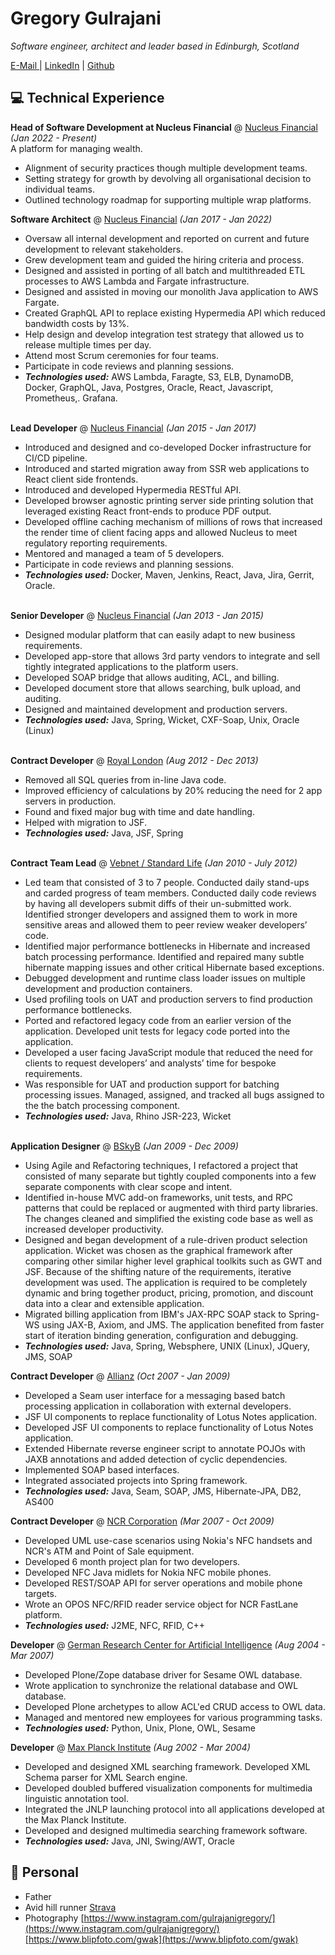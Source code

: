 # Gregory Gulrajani

_Software engineer, architect and leader based in Edinburgh, Scotland_ <br>

[E-Mail ](mailto:greg@gulrajani.org) | [LinkedIn](https://www.linkedin.com/in/greg-gulrajani-091771/) | [Github](https://github.com/greggulrajani/)

## 💻 Technical Experience

**Head of Software Development at Nucleus Financial** @ [Nucleus Financial](https://www.nucleusfinancial.com/) _(Jan 2022 - Present)_ <br>
A platform for managing wealth.
- Alignment of security practices though multiple development teams.
- Setting strategy for growth by devolving all organisational decision to individual teams.
- Outlined technology roadmap for supporting multiple wrap platforms.

**Software Architect** @ [Nucleus Financial](https://www.nucleusfinancial.com/) _(Jan 2017 - Jan 2022)_ <br>
- Oversaw all internal development and reported on current and future development to relevant stakeholders.
- Grew development team and guided the hiring criteria and process.
- Designed and assisted in porting of all batch and multithreaded ETL processes to AWS Lambda and Fargate infrastructure.
- Designed and assisted in moving our monolith Java application to AWS Fargate.
- Created GraphQL API to replace existing Hypermedia API which reduced bandwidth costs by 13%.
- Help design and develop integration test strategy that allowed us to release
multiple times per day.
- Attend most Scrum ceremonies for four teams.
- Participate in code reviews and planning sessions.
- **_Technologies used:_** AWS Lambda, Faragte, S3, ELB, DynamoDB, Docker, GraphQL, Java, Postgres, Oracle, React, Javascript, Prometheus,. Grafana.
<br><br>

**Lead Developer** @ [Nucleus Financial](https://www.nucleusfinancial.com/) _(Jan 2015   - Jan 2017)_ <br>
- Introduced and designed and co-developed Docker infrastructure for CI/CD pipeline. 
- Introduced and started migration away from SSR web applications to React client side frontends.
- Introduced and developed Hypermedia RESTful API.
- Developed browser agnostic printing server side printing solution that
leveraged existing React front-ends to produce PDF output.
- Developed offline caching mechanism of millions of rows that increased the
render time of client facing apps and allowed Nucleus to meet regulatory
reporting requirements.
- Mentored and managed a team of 5 developers.
- Participate in code reviews and planning sessions.
- **_Technologies used:_** Docker, Maven, Jenkins, React, Java, Jira, Gerrit, Oracle.
<br><br>

**Senior Developer** @ [Nucleus Financial](https://www.nucleusfinancial.com/) _(Jan 2013 - Jan 2015)_ <br>
- Designed modular platform that can easily adapt to new business requirements.
- Developed app-store that allows 3rd party vendors to integrate and sell tightly integrated applications to the platform users.
- Developed SOAP bridge that allows auditing, ACL, and billing.
- Developed document store that allows searching, bulk upload, and auditing.
- Designed and maintained development and production servers.
- **_Technologies used:_** Java, Spring, Wicket, CXF-Soap, Unix, Oracle (Linux)
<br><br>

**Contract Developer** @ [Royal London](http://royallondon.com/) _(Aug 2012 - Dec 2013)_ <br>
- Removed all SQL queries from in-line Java code.
- Improved efficiency of calculations by 20% reducing the need for 2 app servers in production.
- Found and fixed major bug with time and date handling.
- Helped with migration to JSF.
- **_Technologies used:_** Java, JSF, Spring 
  <br><br>

**Contract Team Lead** @ [Vebnet / Standard Life](https://www.standardlife.com/) _(Jan 2010 - July 2012)_ <br>
- Led team that consisted of 3 to 7 people. Conducted daily stand-ups and carded progress of team members. Conducted daily code reviews by having all developers submit diffs of their un-submitted work. Identified stronger developers and assigned them to work in more sensitive areas and allowed them to peer review weaker developers’ code.
- Identified major performance bottlenecks in Hibernate and increased batch processing performance. Identified and repaired many subtle hibernate mapping issues and other critical Hibernate based exceptions.
- Debugged development and runtime class loader issues on multiple development and production containers.
- Used profiling tools on UAT and production servers to find production performance bottlenecks.
- Ported and refactored legacy code from an earlier version of the application. Developed unit tests for legacy code ported into the application.
- Developed a user facing JavaScript module that reduced the need for clients to request developers’ and analysts’ time for bespoke requirements.
- Was responsible for UAT and production support for batching processing
issues. Managed, assigned, and tracked all bugs assigned to the the batch processing component.
- **_Technologies used:_** Java, Rhino JSR-223, Wicket
<br><br>

**Application Designer** @ [BSkyB](https://www.sky.com/) _(Jan 2009 - Dec 2009)_ <br>
- Using Agile and Refactoring techniques, I refactored a project that consisted of many separate but tightly coupled components into a few separate components with clear scope and intent.
- Identified in-house MVC add-on frameworks, unit tests, and RPC patterns that could be replaced or augmented with third party libraries. The changes cleaned and simplified the existing code base as well as increased developer productivity.
- Designed and began development of a rule-driven product selection application. Wicket was chosen as the graphical framework after comparing other similar higher level graphical toolkits such as GWT and JSF. Because of the shifting nature of the requirements, iterative development was used. The application is required to be completely dynamic and bring together product, pricing, promotion, and discount data into a clear and extensible application.
- Migrated billing application from IBM's JAX-RPC SOAP stack to Spring-WS using JAX-B, Axiom, and JMS. The application benefited from faster start of iteration binding generation, configuration and debugging.
- **_Technologies used:_** Java, Spring, Websphere, UNIX (Linux), JQuery, JMS, SOAP

**Contract Developer** @ [Allianz](https://www.allianz.com/) _(Oct 2007 - Jan 2009)_ <br>
- Developed a Seam user interface for a messaging based batch processing application in collaboration with external developers.
- JSF UI components to replace functionality of Lotus Notes application.
- Developed JSF UI components to replace functionality of Lotus Notes application.
- Extended Hibernate reverse engineer script to annotate POJOs with JAXB
annotations and added detection of cyclic dependencies.
- Implemented SOAP based interfaces.
- Integrated associated projects into Spring framework.
- **_Technologies used:_** Java, Seam, SOAP, JMS, Hibernate-JPA, DB2, AS400

**Contract Developer** @ [NCR Corporation](https://www.ncr.com/) _(Mar 2007 - Oct 2009)_ <br>
- Developed UML use-case scenarios using Nokia's NFC handsets and NCR's ATM and Point of Sale equipment.
- Developed 6 month project plan for two developers.
- Developed NFC Java midlets for Nokia NFC mobile phones.
- Developed REST/SOAP API for server operations and mobile phone targets.
- Wrote an OPOS NFC/RFID reader service object for NCR FastLane platform.
- **_Technologies used:_** J2ME, NFC, RFID, C++

**Developer** @ [German Research Center for Artificial Intelligence](https://www.dfki.de/) _(Aug 2004 - Mar 2007)_ <br>
- Developed Plone/Zope database driver for Sesame OWL database.
- Wrote application to synchronize the relational database and OWL database.
- Developed Plone archetypes to allow ACL'ed CRUD access to OWL data.
- Managed and mentored new employees for various programming tasks.
- **_Technologies used:_** Python, Unix, Plone, OWL, Sesame

**Developer** @ [Max Planck Institute](https://www.mpi.nl/) _(Aug 2002 - Mar 2004)_ <br>
- Developed and designed XML searching framework.
Developed XML Schema parser for XML Search engine.
- Developed doubled buffered visualization components for multimedia linguistic annotation tool.
- Integrated the JNLP launching protocol into all applications developed at the Max Planck Institute.
- Developed and designed multimedia searching framework software.
- **_Technologies used:_** Java, JNI, Swing/AWT, Oracle

## 📌 Personal
- Father
- Avid hill runner [Strava](https://www.strava.com/athletes/6909)
- Photography [https://www.instagram.com/gulrajanigregory/](https://www.instagram.com/gulrajanigregory/) [https://www.blipfoto.com/gwak](https://www.blipfoto.com/gwak)
  <br><br>
